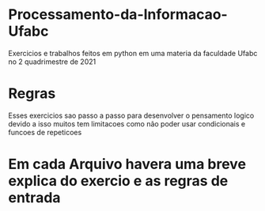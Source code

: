 # Processamento-da-Informacao-Ufabc
Exercicios e trabalhos feitos em python em uma materia da faculdade Ufabc no 2 quadrimestre de 2021 

# Regras 
Esses exercicios sao passo a passo para desenvolver o pensamento logico devido a isso muitos tem 
limitacoes como não poder usar condicionais e funcoes de repeticoes 

# Em cada Arquivo havera uma breve explica do exercio e as regras de entrada 
